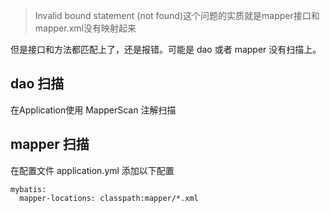 > Invalid bound statement (not found)这个问题的实质就是mapper接口和mapper.xml没有映射起来

但是接口和方法都匹配上了，还是报错。可能是 dao 或者 mapper 没有扫描上。

## dao 扫描

在Application使用 MapperScan 注解扫描

## mapper 扫描

在配置文件 application.yml 添加以下配置
```
mybatis:
  mapper-locations: classpath:mapper/*.xml
```
